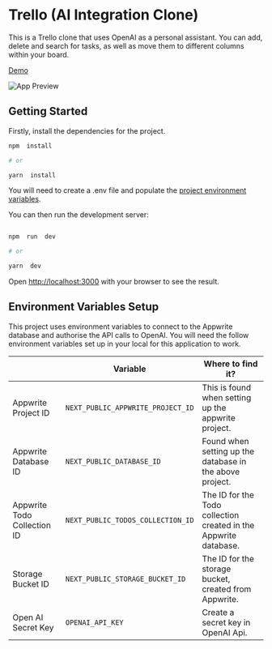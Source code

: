 # Trello (AI Integration Clone)

This is a Trello clone that uses OpenAI as a personal assistant. You can add, delete and search for tasks, as well as move them to different columns within your board.

[Demo](https://trello-lemon-seven.vercel.app/)

![App Preview](https://i.ibb.co/JmPWbW9/Screenshot-2023-11-23-at-08-17-12-Screenshot.png)

## Getting Started

Firstly, install the dependencies for the project.
```bash
npm  install

# or

yarn  install
```
You will need to create a .env file and populate the [project environment variables](#environment-variables-setup).

You can then run the development server:

```bash

npm  run  dev

# or

yarn  dev

```
  
Open [http://localhost:3000](http://localhost:3000) with your browser to see the result.

## Environment Variables Setup
This project uses environment variables to connect to the Appwrite database and authorise the API calls to OpenAI. You will need the follow environment variables set up in your local for this application to work. 

|                |Variable                          |Where to find it?                         |
|----------------|-------------------------------|-----------------------------|
|Appwrite Project ID |`NEXT_PUBLIC_APPWRITE_PROJECT_ID`            |This is found when setting up the appwrite project.            |
|Appwrite Database ID          |`NEXT_PUBLIC_DATABASE_ID`            |Found when setting up the database in the above project.            |
|Appwrite Todo Collection ID          |`NEXT_PUBLIC_TODOS_COLLECTION_ID`| The ID for the Todo collection created in the Appwrite database. | 
Storage Bucket ID | `NEXT_PUBLIC_STORAGE_BUCKET_ID` | The ID for the storage bucket, created from Appwrite.
| Open AI Secret Key | `OPENAI_API_KEY` | Create a secret key in OpenAI Api.

